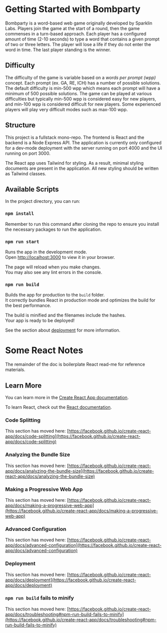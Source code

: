# Getting Started with Bombparty

Bombparty is a word-based web game originally developed by Sparklin Labs. Players join the game at the start of a round, then the game commenses in a turn-based approach. Each player has a configured amount of time (2-10 seconds) to type a word that contains a given prompt of two or three letters. The player will lose a life if they do not enter the word in time. The last player standing is the winner.

## Difficulty

The difficulty of the game is variable based on a _words per prompt (wpp)_ concept. Each prompt (ex. GA, RE, ICH) has a number of possible solutions. The default difficulty is min-500 wpp which means each prompt will have a minimum of 500 possible solutions. The game can be played at various difficulties but typically min-500 wpp is considered easy for new players, and min-100 wpp is considered difficult for new players. Some experienced players will play very difficult modes such as max-100 wpp.

## Structure

This project is a fullstack mono-repo. The frontend is React and the backend is a Node Express API. The application is currently only configured for a dev-mode deployment with the server running on port 4000 and the UI running on port 3000.

The React app uses Tailwind for styling. As a result, minimal styling documents are present in the application. All new styling should be written as Tailwind classes.

## Available Scripts

In the project directory, you can run:

### `npm install`

Remember to run this command after cloning the repo to ensure you install the necessary packages to run the application.

### `npm run start`

Runs the app in the development mode.\
Open [http://localhost:3000](http://localhost:3000) to view it in your browser.

The page will reload when you make changes.\
You may also see any lint errors in the console.

### `npm run build`

Builds the app for production to the `build` folder.\
It correctly bundles React in production mode and optimizes the build for the best performance.

The build is minified and the filenames include the hashes.\
Your app is ready to be deployed!

See the section about [deployment](https://facebook.github.io/create-react-app/docs/deployment) for more information.

# Some React Notes

The remainder of the doc is boilerplate React read-me for reference materials.

## Learn More

You can learn more in the [Create React App documentation](https://facebook.github.io/create-react-app/docs/getting-started).

To learn React, check out the [React documentation](https://reactjs.org/).

### Code Splitting

This section has moved here: [https://facebook.github.io/create-react-app/docs/code-splitting](https://facebook.github.io/create-react-app/docs/code-splitting)

### Analyzing the Bundle Size

This section has moved here: [https://facebook.github.io/create-react-app/docs/analyzing-the-bundle-size](https://facebook.github.io/create-react-app/docs/analyzing-the-bundle-size)

### Making a Progressive Web App

This section has moved here: [https://facebook.github.io/create-react-app/docs/making-a-progressive-web-app](https://facebook.github.io/create-react-app/docs/making-a-progressive-web-app)

### Advanced Configuration

This section has moved here: [https://facebook.github.io/create-react-app/docs/advanced-configuration](https://facebook.github.io/create-react-app/docs/advanced-configuration)

### Deployment

This section has moved here: [https://facebook.github.io/create-react-app/docs/deployment](https://facebook.github.io/create-react-app/docs/deployment)

### `npm run build` fails to minify

This section has moved here: [https://facebook.github.io/create-react-app/docs/troubleshooting#npm-run-build-fails-to-minify](https://facebook.github.io/create-react-app/docs/troubleshooting#npm-run-build-fails-to-minify)
